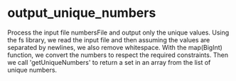 # output_unique_numbers
Process the input file numbersFile and output only the unique values.
Using the fs library, we read the input file and then assuming the values ​​are separated by newlines, we also remove whitespace. With the map(BigInt) function, we convert the numbers to respect the required constraints. Then we call 'getUniqueNumbers' to return a set in an array from the list of unique numbers.
